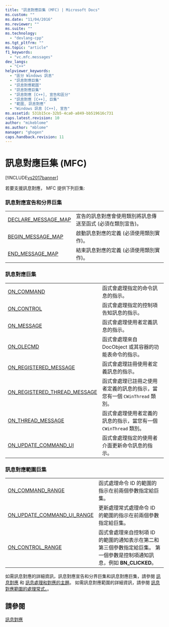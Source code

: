 ```yaml
---
title: "訊息對應巨集 (MFC) | Microsoft Docs"
ms.custom: ""
ms.date: "11/04/2016"
ms.reviewer: ""
ms.suite: ""
ms.technology: 
  - "devlang-cpp"
ms.tgt_pltfrm: ""
ms.topic: "article"
f1_keywords: 
  - "vc.mfc.messages"
dev_langs: 
  - "C++"
helpviewer_keywords: 
  - "區分 Windows 訊息"
  - "訊息對應巨集"
  - "訊息對應範圍"
  - "訊息對應巨集"
  - "訊息對應 [C++], 宣告和區分"
  - "訊息對應 [C++], 巨集"
  - "範圍, 訊息對應"
  - "Windows 訊息 [C++], 宣告"
ms.assetid: 531b15ce-32b5-4ca0-a849-bb519616c731
caps.latest.revision: 10
author: "mikeblome"
ms.author: "mblome"
manager: "ghogen"
caps.handback.revision: 11
---
```

# 訊息對應巨集 (MFC)
[!INCLUDE[vs2017banner](../../assembler/inline/includes/vs2017banner.md)]

若要支援訊息對應， MFC 提供下列巨集:  
  
### 訊息對應宣告和分界巨集  
  
|||  
|-|-|  
|[DECLARE\_MESSAGE\_MAP](../Topic/DECLARE_MESSAGE_MAP.md)|宣告的訊息對應會使用類別將訊息傳送至函式 \(必須在類別宣告\)。|  
|[BEGIN\_MESSAGE\_MAP](../Topic/BEGIN_MESSAGE_MAP.md)|啟動訊息對應的定義 \(必須使用類別實作\)。|  
|[END\_MESSAGE\_MAP](../Topic/END_MESSAGE_MAP.md)|結束訊息對應的定義 \(必須使用類別實作\)。|  
  
### 訊息對應巨集  
  
|||  
|-|-|  
|[ON\_COMMAND](../Topic/ON_COMMAND.md)|函式會處理指定的命令訊息的指示。|  
|[ON\_CONTROL](../Topic/ON_CONTROL.md)|函式會處理指定的控制項告知訊息的指示。|  
|[ON\_MESSAGE](../Topic/ON_MESSAGE.md)|函式會處理使用者定義訊息的指示。|  
|[ON\_OLECMD](../Topic/ON_OLECMD.md)|函式會處理來自 DocObject 或其容器的功能表命令的指示。|  
|[ON\_REGISTERED\_MESSAGE](../Topic/ON_REGISTERED_MESSAGE.md)|函式會處理註冊使用者定義訊息的指示。|  
|[ON\_REGISTERED\_THREAD\_MESSAGE](../Topic/ON_REGISTERED_THREAD_MESSAGE.md)|函式會處理已註冊之使用者定義的訊息的指示，當您有一個 `CWinThread` 類別。|  
|[ON\_THREAD\_MESSAGE](../Topic/ON_THREAD_MESSAGE.md)|函式會處理使用者定義的訊息的指示，當您有一個 `CWinThread` 類別。|  
|[ON\_UPDATE\_COMMAND\_UI](../Topic/ON_UPDATE_COMMAND_UI.md)|函式會處理指定的使用者介面更新命令訊息的指示。|  
  
### 訊息對應範圍巨集  
  
|||  
|-|-|  
|[ON\_COMMAND\_RANGE](../Topic/ON_COMMAND_RANGE.md)|函式處理命令 ID 的範圍的指示在前兩個參數指定給巨集。|  
|[ON\_UPDATE\_COMMAND\_UI\_RANGE](../Topic/ON_UPDATE_COMMAND_UI_RANGE.md)|更新處理常式處理命令 ID 的範圍的指示在前兩個參數指定給巨集。|  
|[ON\_CONTROL\_RANGE](../Topic/ON_CONTROL_RANGE.md)|函式會處理來自控制項 ID 的範圍的通知表示在第二和第三個參數指定給巨集。  第一個參數是控制項通知訊息，例如 **BN\_CLICKED**。|  
  
 如需訊息對應的詳細資訊，訊息對應宣告和分界巨集和訊息對應巨集，請參閱 [訊息對應](../../mfc/reference/message-maps-mfc.md) 和 [訊息處理和對應的主題](../../mfc/message-handling-and-mapping.md)。  如需訊息對應範圍的詳細資訊，請參閱 [訊息對應範圍的處理常式。](../../mfc/handlers-for-message-map-ranges.md)。  
  
## 請參閱  
 [訊息對應](../../mfc/reference/message-maps-mfc.md)